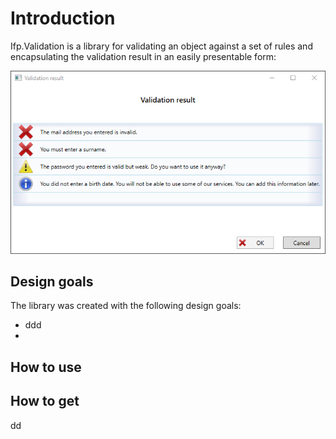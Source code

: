 # Introduction

Ifp.Validation is a library for validating an object against a set of 
rules and encapsulating the validation result in an easily presentable form:

![ValidationSummaryPresenterExample](Documentation/Media/ValidationSummaryPresenterExample.png)

## Design goals

The library was created with the following design goals:

* ddd
* 

## How to use

## How to get
dd